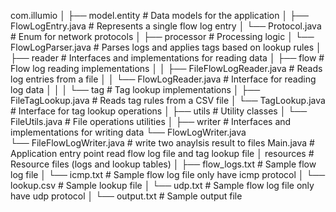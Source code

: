 com.illumio
│
├── model.entity                # Data models for the application
│   ├── FlowLogEntry.java       # Represents a single flow log entry
│   └── Protocol.java           # Enum for network protocols
│
├── processor                   # Processing logic
│   └── FlowLogParser.java      # Parses logs and applies tags based on lookup rules
│
├── reader                      # Interfaces and implementations for reading data
│   ├── flow                    # Flow log reading implementations
│   │   ├── FileFlowLogReader.java  # Reads log entries from a file
│   │   └── FlowLogReader.java      # Interface for reading log data
│   │
│   └── tag                     # Tag lookup implementations
│       ├── FileTagLookup.java      # Reads tag rules from a CSV file
│       └── TagLookup.java          # Interface for tag lookup operations
│
├── utils                       # Utility classes
│   └── FileUtils.java          # File operations utilities
│
├── writer                      # Interfaces and implementations for writing data
    └── FlowLogWriter.java      
    └── FileFlowLogWriter.java  # write two anaylsis result to files
Main.java                       # Application entry point read flow log file and tag lookup file
│
resources                       # Resource files (logs and lookup tables)
│   ├── flow_logs.txt           # Sample flow log file
│   └── icmp.txt                # Sample flow log file only have icmp protocol 
│   └── lookup.csv              # Sample lookup file
│   └── udp.txt                 # Sample flow log file only have udp protocol 
│   └── output.txt              # Sample output file
